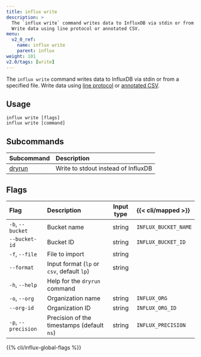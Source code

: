 ```yaml
---
title: influx write
description: >
  The `influx write` command writes data to InfluxDB via stdin or from a specified file.
  Write data using line protocol or annotated CSV.
menu:
  v2_0_ref:
    name: influx write
    parent: influx
weight: 101
v2.0/tags: [write]
---
```


The `influx write` command writes data to InfluxDB via stdin or from a specified file.
Write data using [line protocol](/v2.0/reference/syntax/line-protocol) or
[annotated CSV](/v2.0/reference/syntax/annotated-csv).

## Usage
```
influx write [flags]
influx write [command]
```

## Subcommands
| Subcommand                                        | Description                         |
|:----------                                        |:-----------                         |
| [dryrun](/v2.0/reference/cli/influx/write/dryrun) | Write to stdout instead of InfluxDB |

## Flags
| Flag                | Description                                | Input type | {{< cli/mapped >}}   |
|:----                |:-----------                                |:----------:|:------------------   |
| `-b`, `--bucket`    | Bucket name                                | string     | `INFLUX_BUCKET_NAME` |
| `--bucket-id`       | Bucket ID                                  | string     | `INFLUX_BUCKET_ID`   |
| `-f`, `--file`      | File to import                             | string     |                      |
| `--format`          | Input format (`lp` or `csv`, default `lp`) | string     |                      |
| `-h`, `--help`      | Help for the `dryrun` command              |            |                      |
| `-o`, `--org`       | Organization name                          | string     | `INFLUX_ORG`         |
| `--org-id`          | Organization ID                            | string     | `INFLUX_ORG_ID`      |
| `-p`, `--precision` | Precision of the timestamps (default `ns`) | string     | `INFLUX_PRECISION`   |

{{% cli/influx-global-flags %}}

